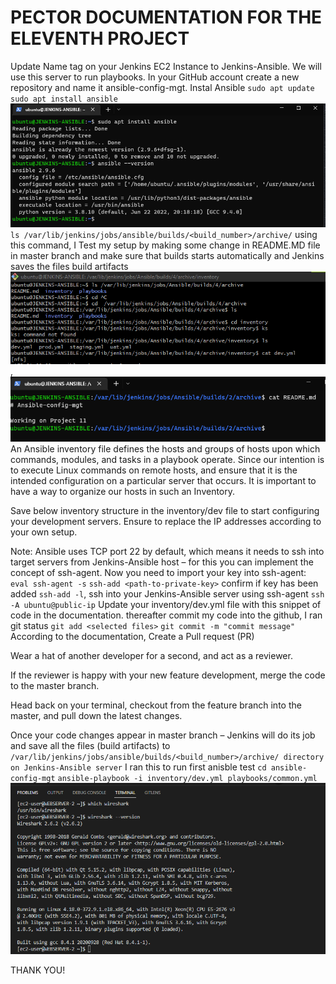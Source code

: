 # PECTOR DOCUMENTATION FOR THE ELEVENTH PROJECT
Update Name tag on your Jenkins EC2 Instance to Jenkins-Ansible. We will use this server to run playbooks.
In your GitHub account create a new repository and name it ansible-config-mgt.
Instal Ansible `sudo apt update`
`sudo apt install ansible` ![Ansible](./images/Ansible.PNG)
`ls /var/lib/jenkins/jobs/ansible/builds/<build_number>/archive/` using this command, I Test my setup by making some change in README.MD file in master branch and make sure that builds starts automatically and Jenkins saves the files build artifacts ![suc](./images/Successful%20pull.png), ![Dependency](./images/gh%20change.PNG)
An Ansible inventory file defines the hosts and groups of hosts upon which commands, modules, and tasks in a playbook operate. Since our intention is to execute Linux commands on remote hosts, and ensure that it is the intended configuration on a particular server that occurs. It is important to have a way to organize our hosts in such an Inventory.

Save below inventory structure in the inventory/dev file to start configuring your development servers. Ensure to replace the IP addresses according to your own setup.

Note: Ansible uses TCP port 22 by default, which means it needs to ssh into target servers from Jenkins-Ansible host – for this you can implement the concept of ssh-agent. Now you need to import your key into ssh-agent: `eval ssh-agent -s`
`ssh-add <path-to-private-key>`
confirm if key has been added `ssh-add -l`, ssh into your Jenkins-Ansible server using ssh-agent
`ssh -A ubuntu@public-ip` Update your inventory/dev.yml file with this snippet of code in the documentation.
thereafter commit my code into the github, I ran git status `git add <selected files>` `git commit -m "commit message"`
According to the documentation, Create a Pull request (PR)

Wear a hat of another developer for a second, and act as a reviewer.

If the reviewer is happy with your new feature development, merge the code to the master branch.

Head back on your terminal, checkout from the feature branch into the master, and pull down the latest changes.

Once your code changes appear in master branch – Jenkins will do its job and save all the files (build artifacts) to `/var/lib/jenkins/jobs/ansible/builds/<build_number>/archive/ directory on Jenkins-Ansible server` 
I ran this to  run first anisble test `cd ansible-config-mgt`
`ansible-playbook -i inventory/dev.yml playbooks/common.yml` ![wireshark](./images/wireshark%20version%20on%20web2.png)

THANK YOU!